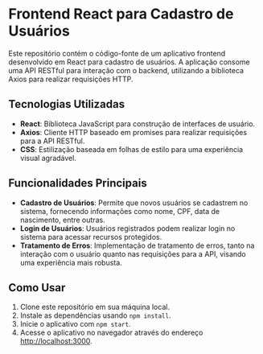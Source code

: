 # Frontend React para Cadastro de Usuários

Este repositório contém o código-fonte de um aplicativo frontend desenvolvido em React para cadastro de usuários. A aplicação consome uma API RESTful para interação com o backend, utilizando a biblioteca Axios para realizar requisições HTTP.

## Tecnologias Utilizadas

- **React**: Biblioteca JavaScript para construção de interfaces de usuário.
- **Axios**: Cliente HTTP baseado em promises para realizar requisições para a API RESTful.
- **CSS**: Estilização baseada em folhas de estilo para uma experiência visual agradável.

## Funcionalidades Principais

- **Cadastro de Usuários**: Permite que novos usuários se cadastrem no sistema, fornecendo informações como nome, CPF, data de nascimento, entre outras.
- **Login de Usuários**: Usuários registrados podem realizar login no sistema para acessar recursos protegidos.
- **Tratamento de Erros**: Implementação de tratamento de erros, tanto na interação com o usuário quanto nas requisições para a API, visando uma experiência mais robusta.

## Como Usar

1. Clone este repositório em sua máquina local.
2. Instale as dependências usando `npm install`.
3. Inicie o aplicativo com `npm start`.
4. Acesse o aplicativo no navegador através do endereço [http://localhost:3000](http://localhost:3000).
